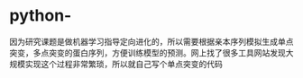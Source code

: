 # python-
因为研究课题是做机器学习指导定向进化的，所以需要根据亲本序列模拟生成单点突变，多点突变的蛋白序列，方便训练模型的预测。网上找了很多工具网站发现大规模实现这个过程非常繁琐，所以就自己写个单点突变的代码
